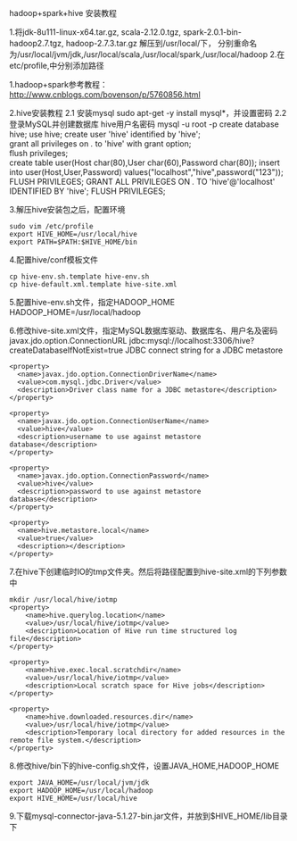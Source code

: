 hadoop+spark+hive 安装教程

 1.将jdk-8u111-linux-x64.tar.gz,
     scala-2.12.0.tgz,
     spark-2.0.1-bin-hadoop2.7.tgz,
     hadoop-2.7.3.tar.gz 解压到/usr/local/下，
   分别重命名为/usr/local/jvm/jdk,/usr/local/scala,/usr/local/spark,/usr/local/hadoop
2.在etc/profile,中分别添加路径   




1.hadoop+spark参考教程：http://www.cnblogs.com/bovenson/p/5760856.html

2.hive安装教程
2.1 安装mysql
	sudo apt-get -y install mysql*，并设置密码
2.2 登录MySQL并创建数据库 hive用户名密码
 	mysql -u root -p
 	create database hive;
 	use hive;
 	create user 'hive' identified by 'hive';  
 	grant all privileges on *.* to 'hive' with grant option;  
 	flush privileges;  
 	create table user(Host char(80),User char(60),Password char(80));
 	insert into user(Host,User,Password) values("localhost","hive",password("123"));
 	FLUSH PRIVILEGES;
 	GRANT ALL PRIVILEGES ON *.*  TO 'hive'@'localhost' IDENTIFIED BY 'hive';
 	FLUSH PRIVILEGES;

3.解压hive安装包之后，配置环境

 	sudo vim /etc/profile
 	export HIVE_HOME=/usr/local/hive
 	export PATH=$PATH:$HIVE_HOME/bin

4.配置hive/conf模板文件
 
 	cp hive-env.sh.template hive-env.sh
 	cp hive-default.xml.template hive-site.xml
 
5.配置hive-env.sh文件，指定HADOOP_HOME
    HADOOP_HOME=/usr/local/hadoop

6.修改hive-site.xml文件，指定MySQL数据库驱动、数据库名、用户名及密码
	<property>
	  <name>javax.jdo.option.ConnectionURL</name>
	  <value>jdbc:mysql://localhost:3306/hive?createDatabaseIfNotExist=true</value>
	  <description>JDBC connect string for a JDBC metastore</description>
	</property>

	<property>
	  <name>javax.jdo.option.ConnectionDriverName</name>
	  <value>com.mysql.jdbc.Driver</value>
	  <description>Driver class name for a JDBC metastore</description>
	</property>

	<property>
	  <name>javax.jdo.option.ConnectionUserName</name>
	  <value>hive</value>
	  <description>username to use against metastore database</description>
	</property>

	<property>
	  <name>javax.jdo.option.ConnectionPassword</name>
	  <value>hive</value>
	  <description>password to use against metastore database</description>
	</property>

	<property>
	  <name>hive.metastore.local</name>
	  <value>true</value>
	  <description></description>
	</property>



7.在hive下创建临时IO的tmp文件夹。然后将路径配置到hive-site.xml的下列参数中
     
    mkdir /usr/local/hive/iotmp
	<property>
	    <name>hive.querylog.location</name>
	    <value>/usr/local/hive/iotmp</value>
	    <description>Location of Hive run time structured log file</description>
	</property>
	  
	<property>
	    <name>hive.exec.local.scratchdir</name>
	    <value>/usr/local/hive/iotmp</value>
	    <description>Local scratch space for Hive jobs</description>
	</property>
	  
	<property>
	    <name>hive.downloaded.resources.dir</name>
	    <value>/usr/local/hive/iotmp</value>
	    <description>Temporary local directory for added resources in the remote file system.</description>
	</property>

8.修改hive/bin下的hive-config.sh文件，设置JAVA_HOME,HADOOP_HOME

	export JAVA_HOME=/usr/local/jvm/jdk
	export HADOOP_HOME=/usr/local/hadoop
	export HIVE_HOME=/usr/local/hive
9.下载mysql-connector-java-5.1.27-bin.jar文件，并放到$HIVE_HOME/lib目录下
